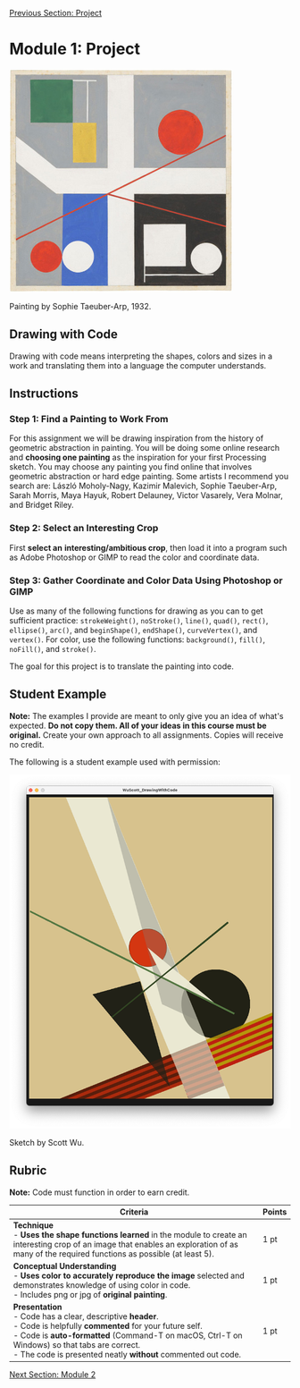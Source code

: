 [Previous Section: Project](2_EXERCISE.md)

# Module 1: Project

<img src="images/SophieTaeuberArp_1932.jpg" alt="SophieTaeuberArp_1932" />

Painting by Sophie Taeuber-Arp, 1932.

## Drawing with Code

Drawing with code means interpreting the  shapes, colors and sizes in a work and translating them into a language  the computer understands.

## Instructions

### Step 1: Find a Painting to Work From

For this assignment we will be drawing inspiration from the history of geometric abstraction in painting. You will be doing some online research and **choosing one painting** as the inspiration for your first Processing sketch. You may choose any painting you find online that involves geometric abstraction or hard edge painting. Some artists I recommend you search are: László Moholy-Nagy, Kazimir Malevich, Sophie Taeuber-Arp, Sarah Morris, Maya Hayuk, Robert Delauney, Victor Vasarely, Vera Molnar, and Bridget Riley.

### Step 2: Select an Interesting Crop

First **select an** **interesting/ambitious crop**, then load it into a program such as Adobe Photoshop or GIMP to read the color and coordinate data.

### Step 3: Gather Coordinate and Color Data Using Photoshop or GIMP

Use as many of the following functions for drawing as you can to get sufficient practice: `strokeWeight()`, `noStroke()`, `line()`, `quad()`, `rect()`, `ellipse()`, `arc()`, and `beginShape()`,  `endShape()`, `curveVertex()`, and `vertex()`. For color, use the following functions: `background()`, `fill()`, `noFill()`,  and `stroke()`.

The goal for this project is to translate the painting into code.

## Student Example

**Note:** The examples I provide are meant to only give you an idea of what's expected. **Do not copy them. All of your ideas in this course must be original.** Create your own approach to all assignments. Copies will receive no credit.

The following is a student example used with permission:

![ScottWu_DrawingWithCode](images/ScottWu_DrawingWithCode.png)

Sketch by Scott Wu.

## Rubric

**Note:** Code must function in order to earn credit.

| Criteria                                                     | Points |
| ------------------------------------------------------------ | ------ |
| **Technique**<br />- **Uses the shape functions learned** in the module to create an interesting crop of an image that enables an exploration of as many of the required functions as possible (at least 5). | 1 pt   |
| **Conceptual Understanding**<br />- **Uses color to accurately reproduce the image** selected and demonstrates knowledge of using color in code.<br />- Includes png or jpg of **original painting**. | 1 pt   |
| **Presentation**<br />- Code has a clear, descriptive **header**.<br />- Code is helpfully **commented** for your future self.<br />- Code is **auto-formatted** (Command-T on macOS, Ctrl-T on Windows) so that tabs are correct.<br />- The code is presented neatly **without** commented out code. | 1 pt   |

[Next Section: Module 2](../2_ColorLoopsAnimation/README.md)


